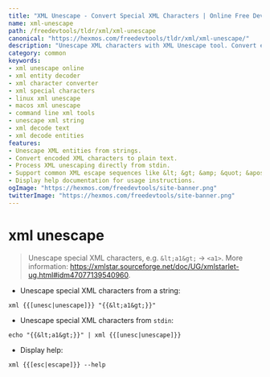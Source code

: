 ```yaml
---
title: "XML Unescape - Convert Special XML Characters | Online Free DevTools by Hexmos"
name: xml-unescape
path: /freedevtools/tldr/xml/xml-unescape
canonical: "https://hexmos.com/freedevtools/tldr/xml/xml-unescape/"
description: "Unescape XML characters with XML Unescape tool. Convert encoded XML entities to readable text with this simple command. Free online tool, no registration required."
category: common
keywords:
- xml unescape online
- xml entity decoder
- xml character converter
- xml special characters
- linux xml unescape
- macos xml unescape
- command line xml tools
- unescape xml string
- xml decode text
- xml decode entities
features:
- Unescape XML entities from strings.
- Convert encoded XML characters to plain text.
- Process XML unescaping directly from stdin.
- Support common XML escape sequences like &lt; &gt; &amp; &quot; &apos;.
- Display help documentation for usage instructions.
ogImage: "https://hexmos.com/freedevtools/site-banner.png"
twitterImage: "https://hexmos.com/freedevtools/site-banner.png"
---
```


# xml unescape

> Unescape special XML characters, e.g. `&lt;a1&gt;` → `<a1>`.
> More information: <https://xmlstar.sourceforge.net/doc/UG/xmlstarlet-ug.html#idm47077139540960>.

- Unescape special XML characters from a string:

`xml {{[unesc|unescape]}} "{{&lt;a1&gt;}}"`

- Unescape special XML characters from `stdin`:

`echo "{{&lt;a1&gt;}}" | xml {{[unesc|unescape]}}`

- Display help:

`xml {{[esc|escape]}} --help`
